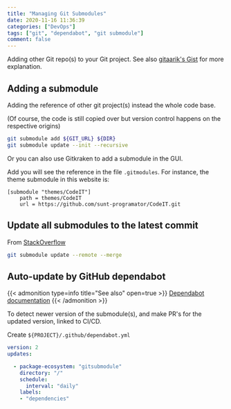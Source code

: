 ```yaml
---
title: "Managing Git Submodules"
date: 2020-11-16 11:36:39
categories: ["DevOps"]
tags: ["git", "dependabot", "git submodule"]
comment: false
---
```


Adding other Git repo(s) to your Git project. See also [gitaarik's Gist](https://gist.github.com/gitaarik/8735255) for more explanation.

<!--more-->

## Adding a submodule

Adding the reference of other git project(s) instead the whole code base.

(Of course, the code is still copied over but version control happens on the respective origins)

```bash
git submodule add ${GIT_URL} ${DIR}
git submodule update --init --recursive
```

Or you can also use Gitkraken to add a submodule in the GUI.

Add you will see the reference in the file `.gitmodules`. For instance, the theme submodule in this website is:

```
[submodule "themes/CodeIT"]
	path = themes/CodeIT
	url = https://github.com/sunt-programator/CodeIT.git
```

## Update all submodules to the latest commit

From [StackOverflow](https://stackoverflow.com/questions/5828324/update-git-submodule-to-latest-commit-on-origin/5828396#5828396)

```bash
git submodule update --remote --merge
```

## Auto-update by GitHub dependabot

{{< admonition type=info title="See also" open=true >}}
[Dependabot documentation](https://docs.github.com/en/github/administering-a-repository/keeping-your-dependencies-updated-automatically)
{{< /admonition >}}

To detect newer version of the submodule(s), and make PR's for the updated version, linked to CI/CD.

Create `${PROJECT}/.github/dependabot.yml`

```yml
version: 2
updates:

  - package-ecosystem: "gitsubmodule"
    directory: "/"
    schedule:
      interval: "daily"
    labels:
    - "dependencies"
```
